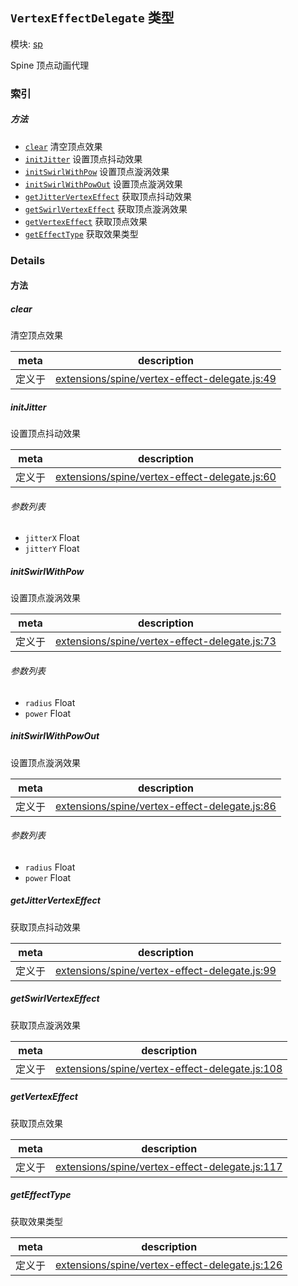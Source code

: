 ## `VertexEffectDelegate` 类型



模块: [sp](../modules/sp.md)


Spine 顶点动画代理



### 索引



##### 方法

  - [`clear`](#clear) 清空顶点效果
  - [`initJitter`](#initjitter) 设置顶点抖动效果
  - [`initSwirlWithPow`](#initswirlwithpow) 设置顶点漩涡效果
  - [`initSwirlWithPowOut`](#initswirlwithpowout) 设置顶点漩涡效果
  - [`getJitterVertexEffect`](#getjittervertexeffect) 获取顶点抖动效果
  - [`getSwirlVertexEffect`](#getswirlvertexeffect) 获取顶点漩涡效果
  - [`getVertexEffect`](#getvertexeffect) 获取顶点效果
  - [`getEffectType`](#geteffecttype) 获取效果类型



### Details




<!-- Method Block -->
#### 方法


##### clear

清空顶点效果

| meta | description |
|------|-------------|
| 定义于 | [extensions/spine/vertex-effect-delegate.js:49](https://github.com/cocos-creator/engine/blob/9fcea4ca5a6c5c1d8ce45ebc6ba7ad7d1b723f25/extensions/spine/vertex-effect-delegate.js#L49) |



##### initJitter

设置顶点抖动效果

| meta | description |
|------|-------------|
| 定义于 | [extensions/spine/vertex-effect-delegate.js:60](https://github.com/cocos-creator/engine/blob/9fcea4ca5a6c5c1d8ce45ebc6ba7ad7d1b723f25/extensions/spine/vertex-effect-delegate.js#L60) |

###### 参数列表
- `jitterX` Float 
- `jitterY` Float 


##### initSwirlWithPow

设置顶点漩涡效果

| meta | description |
|------|-------------|
| 定义于 | [extensions/spine/vertex-effect-delegate.js:73](https://github.com/cocos-creator/engine/blob/9fcea4ca5a6c5c1d8ce45ebc6ba7ad7d1b723f25/extensions/spine/vertex-effect-delegate.js#L73) |

###### 参数列表
- `radius` Float 
- `power` Float 


##### initSwirlWithPowOut

设置顶点漩涡效果

| meta | description |
|------|-------------|
| 定义于 | [extensions/spine/vertex-effect-delegate.js:86](https://github.com/cocos-creator/engine/blob/9fcea4ca5a6c5c1d8ce45ebc6ba7ad7d1b723f25/extensions/spine/vertex-effect-delegate.js#L86) |

###### 参数列表
- `radius` Float 
- `power` Float 


##### getJitterVertexEffect

获取顶点抖动效果

| meta | description |
|------|-------------|
| 定义于 | [extensions/spine/vertex-effect-delegate.js:99](https://github.com/cocos-creator/engine/blob/9fcea4ca5a6c5c1d8ce45ebc6ba7ad7d1b723f25/extensions/spine/vertex-effect-delegate.js#L99) |



##### getSwirlVertexEffect

获取顶点漩涡效果

| meta | description |
|------|-------------|
| 定义于 | [extensions/spine/vertex-effect-delegate.js:108](https://github.com/cocos-creator/engine/blob/9fcea4ca5a6c5c1d8ce45ebc6ba7ad7d1b723f25/extensions/spine/vertex-effect-delegate.js#L108) |



##### getVertexEffect

获取顶点效果

| meta | description |
|------|-------------|
| 定义于 | [extensions/spine/vertex-effect-delegate.js:117](https://github.com/cocos-creator/engine/blob/9fcea4ca5a6c5c1d8ce45ebc6ba7ad7d1b723f25/extensions/spine/vertex-effect-delegate.js#L117) |



##### getEffectType

获取效果类型

| meta | description |
|------|-------------|
| 定义于 | [extensions/spine/vertex-effect-delegate.js:126](https://github.com/cocos-creator/engine/blob/9fcea4ca5a6c5c1d8ce45ebc6ba7ad7d1b723f25/extensions/spine/vertex-effect-delegate.js#L126) |




